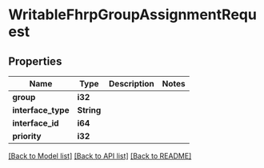 # WritableFhrpGroupAssignmentRequest

## Properties

Name | Type | Description | Notes
------------ | ------------- | ------------- | -------------
**group** | **i32** |  | 
**interface_type** | **String** |  | 
**interface_id** | **i64** |  | 
**priority** | **i32** |  | 

[[Back to Model list]](../README.md#documentation-for-models) [[Back to API list]](../README.md#documentation-for-api-endpoints) [[Back to README]](../README.md)


